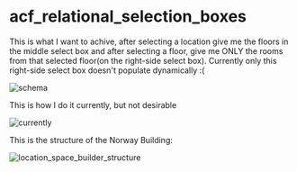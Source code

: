 # acf_relational_selection_boxes

This is what I want to achive, after selecting a location give me the floors in the middle select box and after selecting a floor, give me ONLY the rooms from that selected floor(on the right-side select box). Currently only this right-side select box doesn't populate dynamically :(

![schema](https://user-images.githubusercontent.com/41784624/43316762-fc78254c-91a2-11e8-9453-4df01ca8f07c.png)


This is how I do it currently, but not desirable

![currently](https://user-images.githubusercontent.com/41784624/43317719-9e22979e-91a6-11e8-99ff-6f0bb0f02b28.png)


This is the structure of the Norway Building:

![location_space_builder_structure](https://user-images.githubusercontent.com/41784624/43318420-63933630-91a9-11e8-8ff2-9c34a7e9544b.png)
